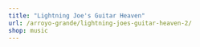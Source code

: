 ```yaml
---
title: "Lightning Joe's Guitar Heaven"
url: /arroyo-grande/lightning-joes-guitar-heaven-2/
shop: music
---
```

